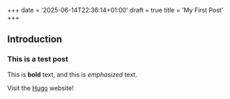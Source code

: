 +++
date = '2025-06-14T22:36:14+01:00'
draft = true
title = 'My First Post'
+++
## Introduction

### This is a test post

This is **bold** text, and this is *emphasized* text.

Visit the [Hugo](https://gohugo.io) website!
